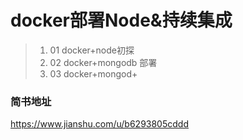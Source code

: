 # docker部署Node&持续集成
>1. 01 docker+node初探
>2. 02 docker+mongodb 部署
>3. 03 docker+mongod+
### 简书地址
https://www.jianshu.com/u/b6293805cddd